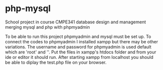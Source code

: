 # php-mysql
School project in course CMPE341 database design and management merging mysql and php with phpmyadmin

To be able to run this project phpmyadmin and mysql must be set up. 
To connect the codes to phpmyadmin I installed xampp but there may be other variations.
The username and password for phpmyadmin is used default which are 'root' and ''.
Put the files in xampp's htdocs folder and from your ide or editor it should run.
After starting xampp from localhost you should be able to diplay the test.php file on your browser.
